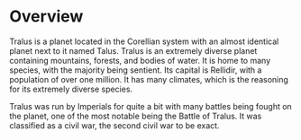 # Overview
Tralus is a planet located in the Corellian system with an almost identical planet next to it named Talus.
Tralus is an extremely diverse planet containing mountains, forests, and bodies of water.
It is home to many species, with the majority being sentient.
Its capital is Rellidir, with a population of over one million.
It has many climates, which is the reasoning for its extremely diverse species.

Tralus was run by Imperials for quite a bit with many battles being fought on the planet, one of the most notable being the Battle of Tralus.
It was classified as a civil war, the second civil war to be exact.